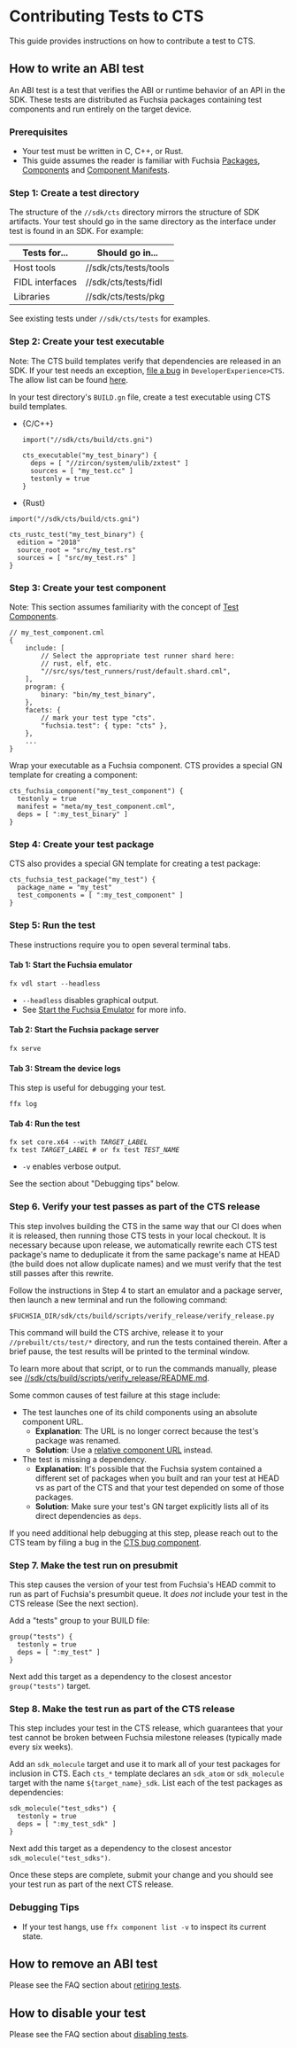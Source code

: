 # Contributing Tests to CTS

This guide provides instructions on how to contribute a test to CTS.

## How to write an ABI test

An ABI test is a test that verifies the ABI or runtime behavior of an API in
the SDK. These tests are distributed as Fuchsia packages containing test
components and run entirely on the target device.

### Prerequisites

* Your test must be written in C, C++, or Rust.
* This guide assumes the reader is familiar with Fuchsia [Packages],
[Components] and [Component Manifests].


### Step 1: Create a test directory

The structure of the `//sdk/cts` directory mirrors the structure of SDK
artifacts. Your test should go in the same directory as the interface under test
is found in an SDK. For example:

| Tests for... | Should go in... |
|--------------|-----------------|
| Host tools   | //sdk/cts/tests/tools |
| FIDL interfaces | //sdk/cts/tests/fidl |
| Libraries    | //sdk/cts/tests/pkg |

See existing tests under `//sdk/cts/tests` for examples.

### Step 2: Create your test executable

Note: The CTS build templates verify that dependencies are released in an SDK.
If your test needs an exception, [file a bug] in `DeveloperExperience>CTS`. The
allow list can be found [here](/sdk/cts/build/allowed_cts_deps.gni).

In your test directory's `BUILD.gn` file, create a test executable using CTS
build templates.

  * {C/C++}

    ```gn
    import("//sdk/cts/build/cts.gni")

    cts_executable("my_test_binary") {
      deps = [ "//zircon/system/ulib/zxtest" ]
      sources = [ "my_test.cc" ]
      testonly = true
    }
    ```

  * {Rust}

  ```gn
  import("//sdk/cts/build/cts.gni")

  cts_rustc_test("my_test_binary") {
    edition = "2018"
    source_root = "src/my_test.rs"
    sources = [ "src/my_test.rs" ]
  }
  ```

### Step 3: Create your test component

Note: This section assumes familiarity with the concept of [Test Components].

```json5
// my_test_component.cml
{
    include: [
        // Select the appropriate test runner shard here:
        // rust, elf, etc.
        "//src/sys/test_runners/rust/default.shard.cml",
    ],
    program: {
        binary: "bin/my_test_binary",
    },
    facets: {
        // mark your test type "cts".
        "fuchsia.test": { type: "cts" },
    },
    ...
}
```

Wrap your executable as a Fuchsia component. CTS provides a special GN template
for creating a component:

```gn
cts_fuchsia_component("my_test_component") {
  testonly = true
  manifest = "meta/my_test_component.cml",
  deps = [ ":my_test_binary" ]
}
```

### Step 4: Create your test package

CTS also provides a special GN template for creating a test package:

```gn
cts_fuchsia_test_package("my_test") {
  package_name = "my_test"
  test_components = [ ":my_test_component" ]
}
```

### Step 5: Run the test

These instructions require you to open several terminal tabs.

#### Tab 1: Start the Fuchsia emulator

```
fx vdl start --headless
```

* `--headless` disables graphical output.
* See [Start the Fuchsia Emulator] for more info.


#### Tab 2: Start the Fuchsia package server

```
fx serve
```

#### Tab 3: Stream the device logs

This step is useful for debugging your test.

```
ffx log
```

#### Tab 4: Run the test

<pre class="prettyprint">
<code class="devsite-terminal">fx set core.x64 --with <var>TARGET_LABEL</var> </code>
<code class="devsite-terminal">fx test <var>TARGET_LABEL</var> # or fx test <var>TEST_NAME</var> </code>
</pre>

* `-v` enables verbose output.

See the section about "Debugging tips" below.

### Step 6. Verify your test passes as part of the CTS release

This step involves building the CTS in the same way that our CI does when it is
released, then running those CTS tests in your local checkout. It is necessary
because upon release, we automatically rewrite each CTS test package's name to
deduplicate it from the same package's name at HEAD (the build does not allow
duplicate names) and we must verify that the test still passes after this
rewrite.

Follow the instructions in Step 4 to start an emulator and a package server,
then launch a new terminal and run the following command:

```
$FUCHSIA_DIR/sdk/cts/build/scripts/verify_release/verify_release.py
```

This command will build the CTS archive, release it to your
`//prebuilt/cts/test/*` directory, and run the tests contained therein. After
a brief pause, the test results will be printed to the terminal window.

To learn more about that script, or to run the commands manually, please see
[//sdk/cts/build/scripts/verify_release/README.md](https://fuchsia.googlesource.com/fuchsia/+/refs/heads/main/sdk/cts/build/scripts/verify_release/README.md).

Some common causes of test failure at this stage include:

* The test launches one of its child components using an absolute component URL.
  * **Explanation**: The URL is no longer correct because the test's package was
  renamed.
  * **Solution**: Use a [relative component URL] instead.
* The test is missing a dependency.
  * **Explanation**: It's possible that the Fuchsia system contained a different
  set of packages when you built and ran your test at HEAD vs as part of the CTS
  and that your test depended on some of those packages.
  * **Solution**: Make sure your test's GN target explicitly lists all of its
  direct dependencies as `deps`.

If you need additional help debugging at this step, please reach out to the CTS
team by filing a bug in the [CTS bug component].

### Step 7. Make the test run on presubmit

This step causes the version of your test from Fuchsia's HEAD commit to run as
part of Fuchsia's presumbit queue. It *does not* include your test in the CTS
release (See the next section).

Add a "tests" group to your BUILD file:

```
group("tests") {
  testonly = true
  deps = [ ":my_test" ]
}
```

Next add this target as a dependency to the closest ancestor `group("tests")`
target.

### Step 8. Make the test run as part of the CTS release

This step includes your test in the CTS release, which guarantees that your test
cannot be broken between Fuchsia milestone releases (typically made every six
weeks).

Add an `sdk_molecule` target and use it to mark all of your test packages for
inclusion in CTS. Each `cts_*` template declares an `sdk_atom` or `sdk_molecule`
target with the name `${target_name}_sdk`. List each of the test packages as
dependencies:

```
sdk_molecule("test_sdks") {
  testonly = true
  deps = [ ":my_test_sdk" ]
}
```

Next add this target as a dependency to the closest ancestor
`sdk_molecule("test_sdks")`.

Once these steps are complete, submit your change and you should see your test run
as part of the next CTS release.

### Debugging Tips

* If your test hangs, use `ffx component list -v` to inspect its current state.

## How to remove an ABI test

Please see the FAQ section about [retiring tests].

## How to disable your test

Please see the FAQ section about [disabling tests].

[Component Manifests]: /docs/concepts/components/v2/component_manifests.md
[Components]: /docs/concepts/components/v2
[Fuchsia language policy]: /docs/contribute/governance/policy/programming_languages.md
[Packages]: /docs/concepts/packages/package.md
[Start the Fuchsia Emulator]: /docs/get-started/set_up_femu.md
[Test Components]: /docs/development/testing/components/test_component.md
[file a bug]: https://bugs.fuchsia.dev/p/fuchsia/issues/list?q=component%3ADeveloperExperience%3ECTS
[relative component URL]: /docs/reference/components/url.md#relative
[CTS bug component]: https://bugs.fuchsia.dev/p/fuchsia/templates/detail?saved=1&template=Fuchsia%20Compatibility%20Test%20Suite%20%28CTS%29&ts=1627669234
[disabling tests]: /docs/development/testing/cts/faq.md#disable-a-test
[retiring tests]: /docs/development/testing/cts/faq.md#retire-a-test

